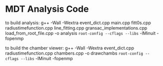 # MDT Analysis Code
 
to build analysis: 
g++ -Wall -Wextra event_dict.cpp main.cpp fitt0s.cpp radiustimefunction.cpp line_fitting.cpp gransac_implementations.cpp load_from_root_file.cpp -o analysis `root-config --cflags --libs` -lMinuit -fopenmp

to build the chamber viewer:
g++ -Wall -Wextra event_dict.cpp radiustimefunction.cpp chambers.cpp -o drawchambs `root-config --cflags --libs` -lMinuit -fopenmp